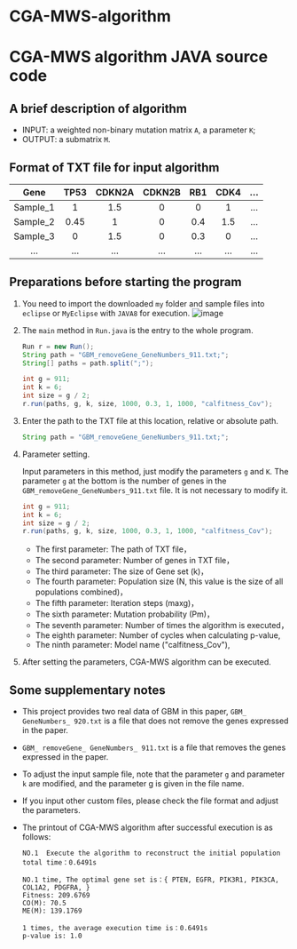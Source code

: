 # CGA-MWS-algorithm

# CGA-MWS algorithm JAVA source code

## A brief description of algorithm

* INPUT: a weighted non-binary mutation matrix `A`, a parameter `K`;
* OUTPUT: a submatrix `M`.

## Format of TXT file for input algorithm

| Gene | TP53 | CDKN2A | CDKN2B| RB1 | CDK4| … |
| :--: | :--: | :--: | :--: | :--: | :--: | :--: |
| Sample_1 | 1 | 1.5 | 0 | 0 | 1 | … |
| Sample_2 | 0.45 | 1 | 0 | 0.4 | 1.5 | … |
| Sample_3 | 0 | 1.5 | 0 | 0.3 | 0 | … |
| … | … | … | … | … | … | … |

## Preparations before starting the program

1. You need to import the downloaded `my` folder and sample files into `eclipse` or `MyEclipse` with `JAVA8` for execution.
   ![image](https://github.com/xxx/xx.png)

2. The `main` method in `Run.java` is the entry to the whole program.
   ```Java
   Run r = new Run();
   String path = "GBM_removeGene_GeneNumbers_911.txt;";
   String[] paths = path.split(";");
   
   int g = 911;
   int k = 6;
   int size = g / 2;
   r.run(paths, g, k, size, 1000, 0.3, 1, 1000, "calfitness_Cov");
   ```

3. Enter the path to the TXT file at this location, relative or absolute path.
   ```Java
   String path = "GBM_removeGene_GeneNumbers_911.txt;";
   ```
   
4. Parameter setting.

   Input parameters in this method, just modify the parameters `g` and `K`.
   The parameter `g` at the bottom is the number of genes in the `GBM_removeGene_GeneNumbers_911.txt` file. It is not necessary to modify it.
   ```Java
   int g = 911;
   int k = 6;
   int size = g / 2;
   r.run(paths, g, k, size, 1000, 0.3, 1, 1000, "calfitness_Cov");
   ``` 
   * The first   parameter:  The path of TXT file，
   * The second  parameter:  Number of genes in TXT file，
   * The third   parameter:  The size of Gene set (k)，
   * The fourth  parameter:  Population size (N, this value is the size of all populations combined)，
   * The fifth   parameter:  Iteration steps (maxg)，
   * The sixth   parameter:  Mutation probability (Pm)，
   * The seventh parameter:  Number of times the algorithm is executed，
   * The eighth  parameter:  Number of cycles when calculating p-value,
   * The ninth   parameter:  Model name ("calfitness_Cov"),

5. After setting the parameters, CGA-MWS algorithm can be executed.

## Some supplementary notes

* This project provides two real data of GBM in this paper, `GBM_ GeneNumbers_ 920.txt` is a file that does not remove the genes expressed in the paper.
* `GBM_ removeGene_ GeneNumbers_ 911.txt` is a file that removes the genes expressed in the paper.
* To adjust the input sample file, note that the parameter `g` and parameter `k` are modified, and the parameter g is given in the file name.
* If you input other custom files, please check the file format and adjust the parameters.
* The printout of CGA-MWS algorithm after successful execution is as follows:

      NO.1  Execute the algorithm to reconstruct the initial population
      total time：0.6491s

      NO.1 time, The optimal gene set is：{ PTEN, EGFR, PIK3R1, PIK3CA, COL1A2, PDGFRA, }
      Fitness: 209.6769
      CO(M): 70.5
      ME(M): 139.1769

      1 times, the average execution time is：0.6491s
      p-value is: 1.0

